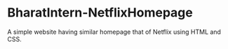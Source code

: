 # BharatIntern-NetflixHomepage
A simple website having similar homepage that of Netflix using  HTML and CSS.
